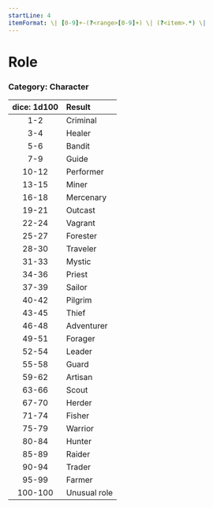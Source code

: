 ```yaml
---
startLine: 4
itemFormat: \| [0-9]+-(?<range>[0-9]+) \| (?<item>.*) \|
---
```

# Role
### Category: Character

| dice: 1d100 | Result |
|:----:|:-------|
| 1-2 | Criminal |
| 3-4 | Healer |
| 5-6 | Bandit |
| 7-9 | Guide |
| 10-12 | Performer |
| 13-15 | Miner |
| 16-18 | Mercenary |
| 19-21 | Outcast |
| 22-24 | Vagrant |
| 25-27 | Forester |
| 28-30 | Traveler |
| 31-33 | Mystic |
| 34-36 | Priest |
| 37-39 | Sailor |
| 40-42 | Pilgrim |
| 43-45 | Thief |
| 46-48 | Adventurer |
| 49-51 | Forager |
| 52-54 | Leader |
| 55-58 | Guard |
| 59-62 | Artisan |
| 63-66 | Scout |
| 67-70 | Herder |
| 71-74 | Fisher |
| 75-79 | Warrior |
| 80-84 | Hunter |
| 85-89 | Raider |
| 90-94 | Trader |
| 95-99 | Farmer |
| 100-100 | Unusual role |
